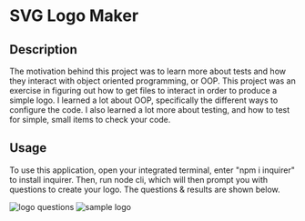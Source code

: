 # SVG Logo Maker

## Description

The motivation behind this project was to learn more about tests and how they interact with object oriented programming, or OOP. This project was an exercise in figuring out how to get files to interact in order to produce a simple logo. I learned a lot about OOP, specifically the different ways to configure the code. I also learned a lot more about testing, and how to test for simple, small items to check your code. 

## Usage

To use this application, open your integrated terminal, enter "npm i inquirer" to install inquirer. Then, run node cli, which will then prompt you with questions to create your logo. The questions & results are shown below.

![logo questions](assets/images/screenshot.png)
![sample logo](assets/images/screenshot.png)

